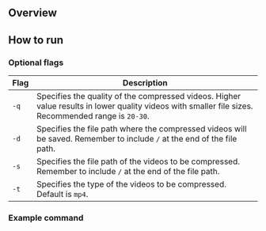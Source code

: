 ## Overview

## How to run

### Optional flags
| Flag | Description                                                                                                                                         |
|------|-----------------------------------------------------------------------------------------------------------------------------------------------------|
| `-q` | Specifies the quality of the compressed videos. Higher value results in lower quality videos with smaller file sizes. Recommended range is `20-30`. |
| `-d` | Specifies the file path where the compressed videos will be saved. Remember to include `/` at the end of the file path.                             |
| `-s` | Specifies the file path of the videos to be compressed. Remember to include `/` at the end of the file path.                                        |
| `-t` | Specifies the type of the videos to be compressed. Default is `mp4`.                                                                                |

### Example command

